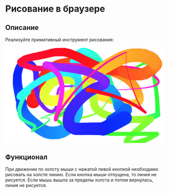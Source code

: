 # Рисование в браузере

## Описание

Реализуйте примитивный инструмент рисования:

![Холст](preview.png)

## Функционал

При движении по холсту мыши с нажатой левой кнопкой необходимо рисовать на холсте линию. 
Если кнопка мыши отпущена, то линия не рисуется. Если мышь вышла за пределы холста и потом вернулась, линия не рисуется. 